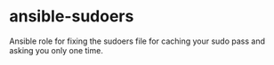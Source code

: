 ansible-sudoers
===============
Ansible role for fixing the sudoers file for caching your sudo pass and asking you only one time.
